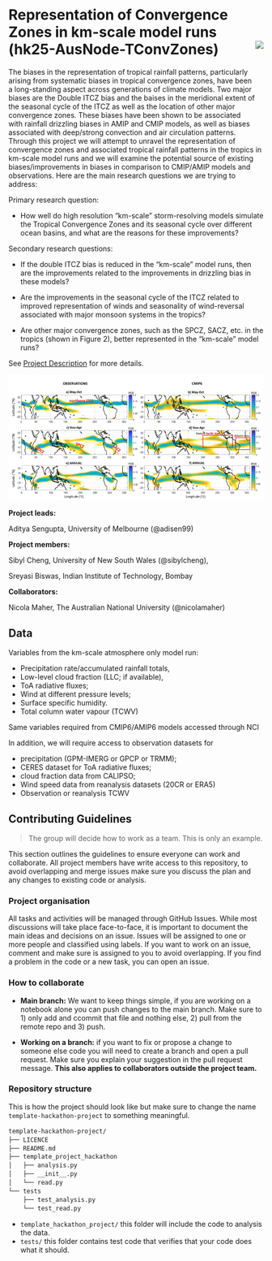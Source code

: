 # Representation of Convergence Zones in km-scale model runs (hk25-AusNode-TConvZones)  <img src='https://21centuryweather.org.au/wp-content/uploads/Hackathon-Image-WCRP-Positive-1536x736.jpg' align="right" height="139" />


The biases in the representation of tropical rainfall patterns, particularly arising from systematic biases in tropical convergence zones, have been a long-standing aspect across generations of climate models. Two major biases are the Double ITCZ bias and the baises in the meridional extent of the seasonal cycle of the ITCZ as well as the location of other major convergence zones. These biases have been shown to be associated with rainfall drizzling biases in AMIP and CMIP models, as well as biases associated with deep/strong convection and air circulation patterns. Through this project we will attempt to unravel the representation of convergence zones and associated tropical rainfall patterns in the tropics in km-scale model runs and we will examine the potential source of existing biases/improvements in biases in comparison to CMIP/AMIP models and observations. Here are the main research questions we are trying to address:

Primary research question:

- How well do high resolution “km-scale” storm-resolving models simulate the Tropical Convergence Zones and its seasonal cycle over different ocean basins, and what are the reasons for these improvements?


Secondary research questions:

- If the double ITCZ bias is reduced in the “km-scale” model runs, then are the improvements related to the improvements in drizzling bias in these models?

- Are the improvements in the seasonal cycle of the ITCZ related to improved representation of winds and seasonality of wind-reversal associated with major monsoon systems in the tropics?

- Are other major convergence zones, such as the SPCZ, SACZ, etc. in the tropics (shown in Figure 2), better represented in the “km-scale” model runs?


See [Project Description](https://docs.google.com/document/d/1Wnfcz910Y70zxq7FoX4tmrN5GaVDoJqZLpqCGmr1B1E/edit?tab=t.crl7ck8oqyr2) for more details.


![img](./img/img1.png)


**Project leads:** 

Aditya Sengupta, University of Melbourne (@adisen99)

**Project members:** 

Sibyl Cheng, University of New South Wales (@sibylcheng), 

Sreyasi Biswas, Indian Institute of Technology, Bombay

**Collaborators:** 

Nicola Maher, The Australian National University (@nicolamaher)


## Data

Variables from the km-scale atmosphere only model run: 

- Precipitation rate/accumulated rainfall totals, 
- Low-level cloud fraction (LLC; if available), 
- ToA radiative fluxes;
- Wind at different pressure levels;
-  Surface specific humidity. 
- Total column water vapour (TCWV)

Same variables required from CMIP6/AMIP6 models accessed through NCI

In addition, we will require access to observation datasets for 

- precipitation (GPM-IMERG or GPCP or TRMM); 
- CERES dataset for ToA radiative fluxes;
- cloud fraction data from CALIPSO;
- Wind speed data from reanalysis datasets (20CR or ERA5)
- Observation or reanalysis TCWV


## Contributing Guidelines

> The group will decide how to work as a team. This is only an example. 

This section outlines the guidelines to ensure everyone can work and collaborate. All project members have write access to this repository, to avoid overlapping and merge issues make sure you discuss the plan and any changes to existing code or analysis.

### Project organisation

All tasks and activities will be managed through GitHub Issues. While most discussions will take place face-to-face, it is important to document the main ideas and decisions on an issue. Issues will be assigned to one or more people and classified using labels. If you want to work on an issue, comment and make sure is assigned to you to avoid overlapping. If you find a problem in the code or a new task, you can open an issue. 

### How to collaborate

* **Main branch:** We want to keep things simple, if you are working on a notebook alone you can push changes to the main branch. Make sure to 1) only add and ccommit that file and nothing else, 2) pull from the remote repo and 3) push.

* **Working on a branch:** if you want to fix or propose a change to someone else code you will need to create a branch and open a pull request. Make sure you explain your suggestion in the pull request message. **This also applies to collaborators outside the project team.**

### Repository structure

This is how the project should look like but make sure to change the name `template-hackathon-project` to something meaningful. 

```bash
template-hackathon-project/
├── LICENCE
├── README.md
├── template_project_hackathon
│   ├── analysis.py
│   ├── __init__.py
│   └── read.py
└── tests
    ├── test_analysis.py
    └── test_read.py
```
* `template_hackathon_project/` this folder will include the code to analysis the data.
* `tests/` this folder contains test code that verifies that your code does what it should.

